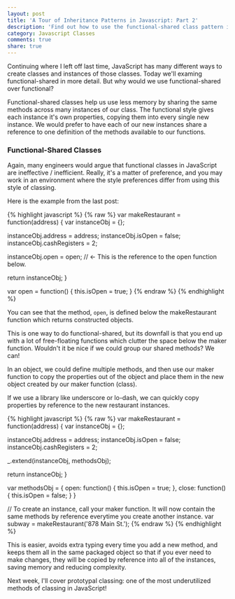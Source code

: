 ```yaml
---
layout: post
title: 'A Tour of Inheritance Patterns in Javascript: Part 2'
description: 'Find out how to use the functional-shared class pattern in JS'
category: Javascript Classes
comments: true
share: true
---
```


Continuing where I left off last time, JavaScript has many different ways to create classes and instances of those classes. Today we'll examing functional-shared in more detail. But why would we use functional-shared over functional?

Functional-shared classes help us use less memory by sharing the same methods across many instances of our class. The functional style gives each instance it's own properties, copying them into every single new instance. We would prefer to have each of our new instances share a reference to one definition of the methods available to our functions.

### Functional-Shared Classes

Again, many engineers would argue that functional classes in JavaScript are ineffective / inefficient. Really, it's a matter of preference, and you may work in an environment where the style preferences differ from using this style of classing.

Here is the example from the last post:

{% highlight javascript %}
{% raw %}
var makeRestaurant = function(address) {
  var instanceObj = {};

  instanceObj.address = address;
  instanceObj.isOpen = false;
  instanceObj.cashRegisters = 2;

  instanceObj.open = open; // <- This is the reference to the open function below.

  return instanceObj;
}

var open = function() {
  this.isOpen = true;
}
{% endraw %}
{% endhighlight %}

You can see that the method, `open`, is defined below the makeRestaurant function which returns constructed objects.

This is one way to do functional-shared, but its downfall is that you end up with a lot of free-floating functions which clutter the space below the maker function. Wouldn't it be nice if we could group our shared methods? We can!

In an object, we could define multiple methods, and then use our maker function to copy the properties out of the object and place them in the new object created by our maker function (class).

If we use a library like underscore or lo-dash, we can quickly copy properties by reference to the new restaurant instances.

{% highlight javascript %}
{% raw %}
var makeRestaurant = function(address) {
  var instanceObj = {};

  instanceObj.address = address;
  instanceObj.isOpen = false;
  instanceObj.cashRegisters = 2;

  _.extend(instanceObj, methodsObj);

  return instanceObj;
}

var methodsObj = {
  open: function() {
    this.isOpen = true;
  },
  close: function() {
    this.isOpen = false;
  }
}

// To create an instance, call your maker function. It will now contain the same methods by reference everytime you create another instance.
var subway = makeRestaurant('878 Main St.');
{% endraw %}
{% endhighlight %}

This is easier, avoids extra typing every time you add a new method, and keeps them all in the same packaged object so that if you ever need to make changes, they will be copied by reference into all of the instances, saving memory and reducing complexity.

Next week, I'll cover prototypal classing: one of the most underutilized methods of classing in JavaScript!
